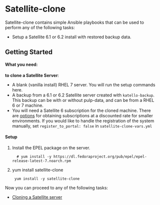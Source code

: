 # Satellite-clone

Satellite-clone contains simple Ansible playbooks that can be used to perform any of the following tasks:
* Setup a Satellite 6.1 or 6.2 install with restored backup data.

## Getting Started

#### What you need: ####

**to clone a Satellite Server**:

  - A blank (vanilla install) RHEL 7 server. You will run the setup commands here.
  - A backup from a 6.1 or 6.2 Satellite server created with `katello-backup`. This backup can be with or without pulp-data, and can be from a RHEL 6 or 7 machine.
  - You will need a Satellite 6 subscription for the cloned machine. There are [options](https://access.redhat.com/articles/513353) for obtaining subscriptions at a discounted rate for smaller environments. If you would like to handle the registration of the system manually, set `register_to_portal: false` in  `satellite-clone-vars.yml`

#### Setup ####

1. Install the EPEL package on the server.
   ```console
     # yum install -y https://dl.fedoraproject.org/pub/epel/epel-release-latest-7.noarch.rpm
   ```

2. yum install satellite-clone
   ```console
    yum install -y satellite-clone
   ```

Now you can proceed to any of the following tasks:

 * [Cloning a Satellite server](docs/satellite-clone.md)
